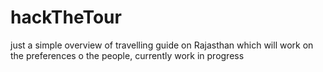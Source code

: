 # hackTheTour
just a simple overview of travelling guide on Rajasthan which will work on the preferences o the people, currently work in progress

